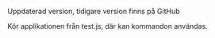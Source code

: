 Uppdaterad version, tidigare version finns på GitHub 

Kör applikationen från test.js, där kan kommandon användas.
